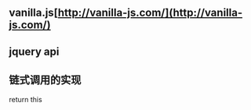 ## vanilla.js[http://vanilla-js.com/](http://vanilla-js.com/)


## jquery api

## 链式调用的实现
return this